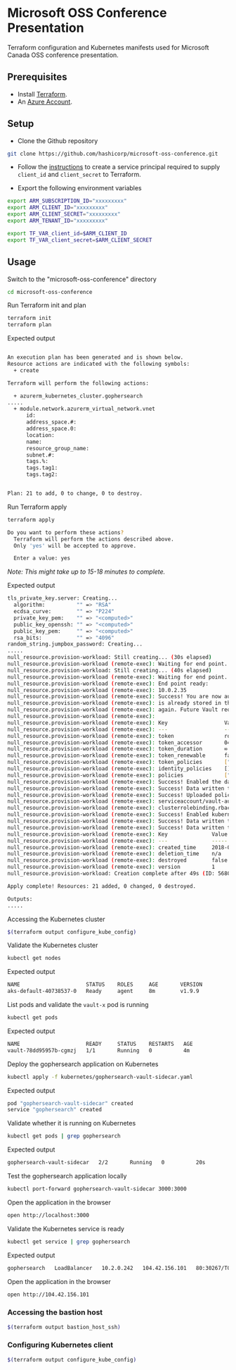 # Microsoft OSS Conference Presentation

Terraform configuration and Kubernetes manifests used for Microsoft Canada OSS conference presentation.

## Prerequisites

* Install [Terraform](https://terraform.io/downloads.html).
* An [Azure Account](https://azure.microsoft.com/en-ca/free/).

## Setup

* Clone the Github repository

```bash
git clone https://github.com/hashicorp/microsoft-oss-conference.git
```

* Follow the [instructions](https://www.terraform.io/docs/providers/azurerm/authenticating_via_service_principal.html#creating-a-service-principal-using-the-azure-cli) to create a service principal required to supply `client_id` and `client_secret` to Terraform.

* Export the following environment variables

```bash
export ARM_SUBSCRIPTION_ID="xxxxxxxxx"
export ARM_CLIENT_ID="xxxxxxxxx"
export ARM_CLIENT_SECRET="xxxxxxxxx"
export ARM_TENANT_ID="xxxxxxxxx"

export TF_VAR_client_id=$ARM_CLIENT_ID
export TF_VAR_client_secret=$ARM_CLIENT_SECRET
```

## Usage

Switch to the "microsoft-oss-conference" directory

```bash
cd microsoft-oss-conference
```

Run Terraform init and plan

```bash
terraform init
terraform plan
```

Expected output

```bash

An execution plan has been generated and is shown below.
Resource actions are indicated with the following symbols:
  + create

Terraform will perform the following actions:

  + azurerm_kubernetes_cluster.gophersearch
.....
  + module.network.azurerm_virtual_network.vnet
      id:                                                                 <computed>
      address_space.#:                                                    "1"
      address_space.0:                                                    "10.0.0.0/16"
      location:                                                           "westus"
      name:                                                               "acctvnet"
      resource_group_name:                                                "ms-oss"
      subnet.#:                                                           <computed>
      tags.%:                                                             "2"
      tags.tag1:                                                          <computed>
      tags.tag2:                                                          <computed>


Plan: 21 to add, 0 to change, 0 to destroy.
```

Run Terraform apply

```bash
terraform apply
```

```bash
Do you want to perform these actions?
  Terraform will perform the actions described above.
  Only 'yes' will be accepted to approve.

  Enter a value: yes
```

*Note: This might take up to 15-18 minutes to complete.*

Expected output

```bash
tls_private_key.server: Creating...
  algorithm:          "" => "RSA"
  ecdsa_curve:        "" => "P224"
  private_key_pem:    "" => "<computed>"
  public_key_openssh: "" => "<computed>"
  public_key_pem:     "" => "<computed>"
  rsa_bits:           "" => "4096"
random_string.jumpbox_password: Creating...
.....
null_resource.provision-workload: Still creating... (30s elapsed)
null_resource.provision-workload (remote-exec): Waiting for end point...
null_resource.provision-workload: Still creating... (40s elapsed)
null_resource.provision-workload (remote-exec): Waiting for end point...
null_resource.provision-workload (remote-exec): End point ready:
null_resource.provision-workload (remote-exec): 10.0.2.35
null_resource.provision-workload (remote-exec): Success! You are now authenticated. The token information displayed below
null_resource.provision-workload (remote-exec): is already stored in the token helper. You do NOT need to run "vault login"
null_resource.provision-workload (remote-exec): again. Future Vault requests will automatically use this token.
null_resource.provision-workload (remote-exec):
null_resource.provision-workload (remote-exec): Key                  Value
null_resource.provision-workload (remote-exec): ---                  -----
null_resource.provision-workload (remote-exec): token                root
null_resource.provision-workload (remote-exec): token_accessor       04c3dfbd-6546-2f93-4a7b-8b5db0487bc5
null_resource.provision-workload (remote-exec): token_duration       ∞
null_resource.provision-workload (remote-exec): token_renewable      false
null_resource.provision-workload (remote-exec): token_policies       ["root"]
null_resource.provision-workload (remote-exec): identity_policies    []
null_resource.provision-workload (remote-exec): policies             ["root"]
null_resource.provision-workload (remote-exec): Success! Enabled the database secrets engine at: database/
null_resource.provision-workload (remote-exec): Success! Data written to: database/roles/grant-all
null_resource.provision-workload (remote-exec): Success! Uploaded policy: db-readonly
null_resource.provision-workload (remote-exec): serviceaccount/vault-auth created
null_resource.provision-workload (remote-exec): clusterrolebinding.rbac.authorization.k8s.io/role-tokenreview-binding created
null_resource.provision-workload (remote-exec): Success! Enabled kubernetes auth method at: kubernetes/
null_resource.provision-workload (remote-exec): Success! Data written to: auth/kubernetes/config
null_resource.provision-workload (remote-exec): Success! Data written to: auth/kubernetes/role/gopher
null_resource.provision-workload (remote-exec): Key              Value
null_resource.provision-workload (remote-exec): ---              -----
null_resource.provision-workload (remote-exec): created_time     2018-09-06T05:26:47.32793751Z
null_resource.provision-workload (remote-exec): deletion_time    n/a
null_resource.provision-workload (remote-exec): destroyed        false
null_resource.provision-workload (remote-exec): version          1
null_resource.provision-workload: Creation complete after 49s (ID: 5680440717165316042)

Apply complete! Resources: 21 added, 0 changed, 0 destroyed.

Outputs:
.....
```

Accessing the Kubernetes cluster

```bash
$(terraform output configure_kube_config)
```

Validate the Kubernetes cluster

```bash
kubectl get nodes
```

Expected output

```bash
NAME                     STATUS    ROLES     AGE       VERSION
aks-default-40738537-0   Ready     agent     8m        v1.9.9
```

List pods and validate the `vault-x` pod is running

```bash
kubectl get pods
```

Expected output

```bash
NAME                     READY     STATUS    RESTARTS   AGE
vault-78dd95957b-cgmzj   1/1       Running   0          4m
```

Deploy the gophersearch application on Kubernetes

```bash
kubectl apply -f kubernetes/gophersearch-vault-sidecar.yaml
```

Expected output

```bash
pod "gophersearch-vault-sidecar" created
service "gophersearch" created
```

Validate whether it is running on Kubernetes

```bash
kubectl get pods | grep gophersearch
```

Expected output

```bash
gophersearch-vault-sidecar   2/2       Running   0          20s
```

Test the gophersearch application locally

```bash
kubectl port-forward gophersearch-vault-sidecar 3000:3000
```

Open the application in the browser

```bash
open http://localhost:3000
```

Validate the Kubernetes service is ready

```bash
kubectl get service | grep gophersearch
```

Expected output

```bash
gophersearch   LoadBalancer   10.2.0.242   104.42.156.101   80:30267/TCP     8m
```

Open the application in the browser

```bash
open http://104.42.156.101
```

### Accessing the bastion host

```bash
$(terraform output bastion_host_ssh)
```

### Configuring Kubernetes client

```bash
$(terraform output configure_kube_config)
```

